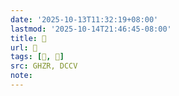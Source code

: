 ```yaml
---
date: '2025-10-13T11:32:19+08:00'
lastmod: '2025-10-14T21:46:45-08:00'
title: 󰬟
url: 󰬟
tags: [𨏈, 𨏈]
src: GHZR, DCCV
note:
---
```

